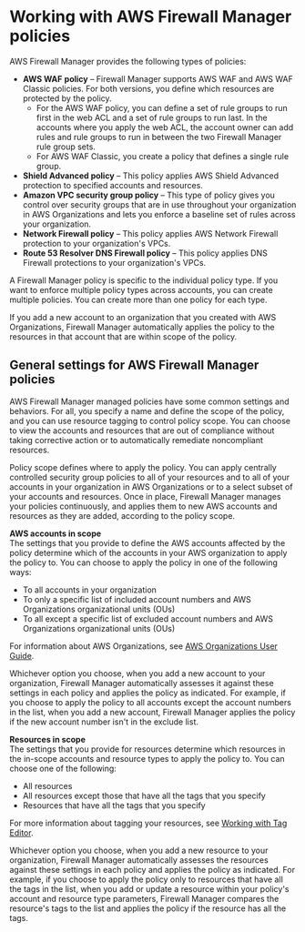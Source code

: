 # Working with AWS Firewall Manager policies<a name="working-with-policies"></a>

AWS Firewall Manager provides the following types of policies: 
+ **AWS WAF** **policy** – Firewall Manager supports AWS WAF and AWS WAF Classic policies\. For both versions, you define which resources are protected by the policy\.
  + For the AWS WAF policy, you can define a set of rule groups to run first in the web ACL and a set of rule groups to run last\. In the accounts where you apply the web ACL, the account owner can add rules and rule groups to run in between the two Firewall Manager rule group sets\. 
  + For AWS WAF Classic, you create a policy that defines a single rule group\.
+ **Shield Advanced policy** – This policy applies AWS Shield Advanced protection to specified accounts and resources\. 
+ **Amazon VPC security group policy** – This type of policy gives you control over security groups that are in use throughout your organization in AWS Organizations and lets you enforce a baseline set of rules across your organization\. 
+ **Network Firewall policy** – This policy applies AWS Network Firewall protection to your organization's VPCs\. 
+ **Route 53 Resolver DNS Firewall policy** – This policy applies DNS Firewall protections to your organization's VPCs\. 

A Firewall Manager policy is specific to the individual policy type\. If you want to enforce multiple policy types across accounts, you can create multiple policies\. You can create more than one policy for each type\. 

If you add a new account to an organization that you created with AWS Organizations, Firewall Manager automatically applies the policy to the resources in that account that are within scope of the policy\. 

## General settings for AWS Firewall Manager policies<a name="policies-general-settings"></a>

AWS Firewall Manager managed policies have some common settings and behaviors\. For all, you specify a name and define the scope of the policy, and you can use resource tagging to control policy scope\. You can choose to view the accounts and resources that are out of compliance without taking corrective action or to automatically remediate noncompliant resources\. 

Policy scope defines where to apply the policy\. You can apply centrally controlled security group policies to all of your resources and to all of your accounts in your organization in AWS Organizations or to a select subset of your accounts and resources\. Once in place, Firewall Manager manages your policies continuously, and applies them to new AWS accounts and resources as they are added, according to the policy scope\. 

**AWS accounts in scope**  
The settings that you provide to define the AWS accounts affected by the policy determine which of the accounts in your AWS organization to apply the policy to\. You can choose to apply the policy in one of the following ways: 
+ To all accounts in your organization
+ To only a specific list of included account numbers and AWS Organizations organizational units \(OUs\)
+ To all except a specific list of excluded account numbers and AWS Organizations organizational units \(OUs\)

For information about AWS Organizations, see [AWS Organizations User Guide](https://docs.aws.amazon.com/organizations/latest/userguide/)\. 

Whichever option you choose, when you add a new account to your organization, Firewall Manager automatically assesses it against these settings in each policy and applies the policy as indicated\. For example, if you choose to apply the policy to all accounts except the account numbers in the list, when you add a new account, Firewall Manager applies the policy if the new account number isn't in the exclude list\. 

**Resources in scope**  
The settings that you provide for resources determine which resources in the in\-scope accounts and resource types to apply the policy to\. You can choose one of the following: 
+ All resources 
+ All resources except those that have all the tags that you specify
+ Resources that have all the tags that you specify

For more information about tagging your resources, see [Working with Tag Editor](https://docs.aws.amazon.com/awsconsolehelpdocs/latest/gsg/tag-editor.html)\. 

Whichever option you choose, when you add a new resource to your organization, Firewall Manager automatically assesses the resources against these settings in each policy and applies the policy as indicated\. For example, if you choose to apply the policy only to resources that have all the tags in the list, when you add or update a resource within your policy's account and resource type parameters, Firewall Manager compares the resource's tags to the list and applies the policy if the resource has all the tags\. 